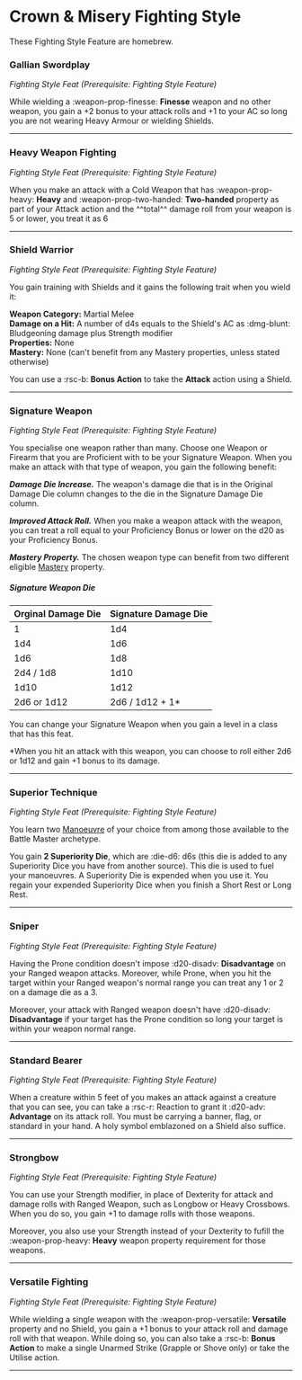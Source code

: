 # Crown & Misery Fighting Style

These Fighting Style Feature are homebrew.

### Gallian Swordplay

*Fighting Style Feat (Prerequisite: Fighting Style Feature)*

While wielding a :weapon-prop-finesse: **Finesse** weapon and no other weapon, you gain a +2 bonus to your attack rolls and +1 to your AC so long you are not wearing Heavy Armour or wielding Shields.

---

### Heavy Weapon Fighting

*Fighting Style Feat (Prerequisite: Fighting Style Feature)*  

When you make an attack with a Cold Weapon that has :weapon-prop-heavy: **Heavy** and :weapon-prop-two-handed: **Two-handed** property as part of your Attack action and the ^^total^^ damage roll from your weapon is 5 or lower, you treat it as 6

---

### Shield Warrior

*Fighting Style Feat (Prerequisite: Fighting Style Feature)*

You gain training with Shields and it gains the following trait when you wield it:

**Weapon Category:** Martial Melee  
**Damage on a Hit:** A number of d4s equals to the Shield's AC as :dmg-blunt: Bludgeoning damage plus Strength modifier  
**Properties:** None  
**Mastery:** None (can't benefit from any Mastery properties, unless stated otherwise)

You can use a :rsc-b: **Bonus Action** to take the **Attack** action using a Shield.

---

### Signature Weapon

*Fighting Style Feat (Prerequisite: Fighting Style Feature)*

You specialise one weapon rather than many. Choose one Weapon or Firearm that you are Proficient with to be your Signature Weapon. When you make an attack with that type of weapon, you gain the following benefit:

***Damage Die Increase.*** The weapon's damage die that is in the Original Damage Die column changes to the die in the Signature Damage Die column.

***Improved Attack Roll.*** When you make a weapon attack with the weapon, you can treat a roll equal to your Proficiency Bonus or lower on the d20 as your Proficiency Bonus.

***Mastery Property.*** The chosen weapon type can benefit from two different eligible [Mastery](../../../equipment/weapon/index.md#mastery-properties) property.

##### Signature Weapon Die

| Orginal Damage Die | Signature Damage Die |
|---|---|
| 1 | 1d4 |
| 1d4 | 1d6 |
| 1d6 | 1d8 |
| 2d4 / 1d8 | 1d10 |
| 1d10 | 1d12 |
| 2d6 or 1d12 | 2d6 / 1d12 + 1* |

You can change your Signature Weapon when you gain a level in a class that has this feat.

*When you hit an attack with this weapon, you can choose to roll either 2d6 or 1d12 and gain +1 bonus to its damage.

---

### Superior Technique

*Fighting Style Feat (Prerequisite: Fighting Style Feature)*

You learn two [Manoeuvre](../../class-options/fighter-manoeuvre.md) of your choice from among those available to the Battle Master archetype. 

You gain **2 Superiority Die**, which are :die-d6: d6s (this die is added to any Superiority Dice you have from another source). This die is used to fuel your manoeuvres. A Superiority Die is expended when you use it. You regain your expended Superiority Dice when you finish a Short Rest or Long Rest.

---

### Sniper

*Fighting Style Feat (Prerequisite: Fighting Style Feature)*  

Having the Prone condition doesn't impose :d20-disadv: **Disadvantage** on your Ranged weapon attacks. Moreover, while Prone, when you hit the target within your Ranged weapon's normal range you can treat any 1 or 2 on a damage die as a 3.

Moreover, your attack with Ranged weapon doesn't have :d20-disadv: **Disadvantage** if your target has the Prone condition so long your target is within your weapon normal range.

---

### Standard Bearer

*Fighting Style Feat (Prerequisite: Fighting Style Feature)*

When a creature within 5 feet of you makes an attack against a creature that you can see, you can take a :rsc-r: Reaction to grant it :d20-adv: **Advantage** on its attack roll. You must be carrying a banner, flag, or standard in your hand. A holy symbol emblazoned on a Shield also suffice.

---

### Strongbow

*Fighting Style Feat (Prerequisite: Fighting Style Feature)*

You can use your Strength modifier, in place of Dexterity for attack and damage rolls with Ranged Weapon, such as Longbow or Heavy Crossbows. When you do so, you gain +1 to damage rolls with those weapons.

Moreover, you also use your Strength instead of your Dexterity to fufill the :weapon-prop-heavy: **Heavy** weapon property requirement for those weapons.

---

### Versatile Fighting

*Fighting Style Feat (Prerequisite: Fighting Style Feature)*

While wielding a single weapon with the :weapon-prop-versatile: **Versatile** property and no Shield, you gain a +1 bonus to your attack roll and damage roll with that weapon. While doing so, you can also take a :rsc-b: **Bonus Action** to make a single Unarmed Strike (Grapple or Shove only) or take the Utilise action.

---